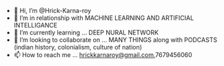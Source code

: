 - 👋 Hi, I’m @Hrick-Karna-roy
- 👀 I’m in relationship with MACHINE LEARNING AND ARTIFICIAL INTELLIGANCE
- 🌱 I’m currently learning ... DEEP NURAL NETWORK
- 💞️ I’m looking to collaborate on ... MANY THINGS along with PODCASTS (indian history, colonialism, culture of nation)
- 📫 How to reach me ... hrickkarnaroy@gmail.com,7679456060

